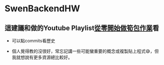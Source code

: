 # SwenBackendHW
## 這建議和做的Youtube Playlist[從零開始做筍包作業](https://www.youtube.com/playlist?list=PLwNbcY-ePpK9aO8CrDzHHDCyCZaoy0FsX)看

- 可以點commits看歷史

- 個人覺得教的沒很好，常忘記講一些可能蠻重要的概念或複製貼上程式😅，但我就想說有更多資源總比較好。
